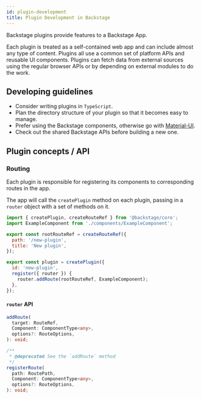```yaml
---
id: plugin-development
title: Plugin Development in Backstage
---
```


Backstage plugins provide features to a Backstage App.

Each plugin is treated as a self-contained web app and can include almost any
type of content. Plugins all use a common set of platform APIs and reusable UI
components. Plugins can fetch data from external sources using the regular
browser APIs or by depending on external modules to do the work.

<!-- MOVED TO create-a-plugin.md ## Creating a new plugin
On your command line, invoke the `backstage-cli` to create a new plugin:
```bash
yarn create-plugin
```

![](create-plugin_output.png)

This will create a new Backstage Plugin based on the ID that was provided. It will be built and
added to the Backstage App automatically.

*If `yarn start` is already running you should be able to see the default page for your new
plugin directly by navigating to `http://localhost:3000/my-plugin`.*

![](my-plugin_screenshot.png) -->

## Developing guidelines

- Consider writing plugins in `TypeScript`.
- Plan the directory structure of your plugin so that it becomes easy to manage.
- Prefer using the Backstage components, otherwise go with
  [Material-UI](https://material-ui.com/).
- Check out the shared Backstage APIs before building a new one.

## Plugin concepts / API

### Routing

Each plugin is responsible for registering its components to corresponding
routes in the app.

The app will call the `createPlugin` method on each plugin, passing in a
`router` object with a set of methods on it.

```jsx
import { createPlugin, createRouteRef } from '@backstage/core';
import ExampleComponent from './components/ExampleComponent';

export const rootRouteRef = createRouteRef({
  path: '/new-plugin',
  title: 'New plugin',
});

export const plugin = createPlugin({
  id: 'new-plugin',
  register({ router }) {
    router.addRoute(rootRouteRef, ExampleComponent);
  },
});
```

#### `router` API

```typescript
addRoute(
  target: RouteRef,
  Component: ComponentType<any>,
  options?: RouteOptions,
): void;

/**
 * @deprecated See the `addRoute` method
 */
registerRoute(
  path: RoutePath,
  Component: ComponentType<any>,
  options?: RouteOptions,
): void;
```
